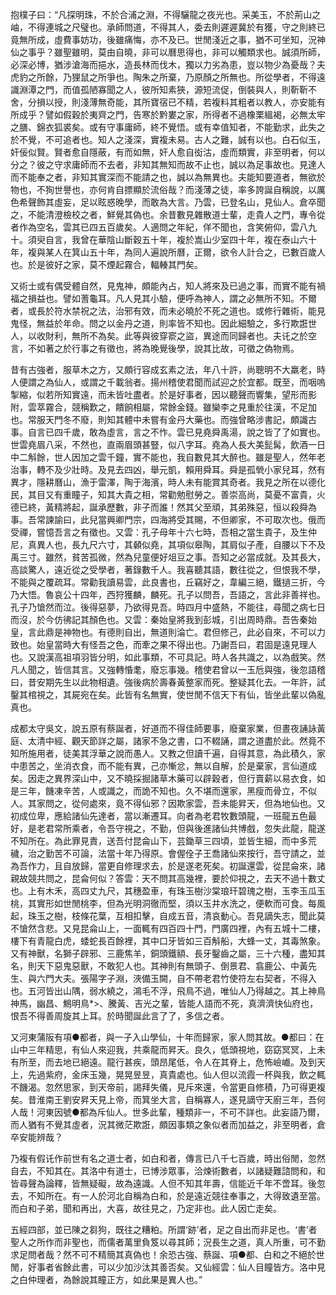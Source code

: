 抱樸子曰：“凡探明珠，不於合浦之淵，不得驪龍之夜光也。采美玉，不於荊山之岫，不得連城之尺璧也。承師問道，不得其人，委去則遲遲冀於有獲，守之則終已竟無所成，虛費事妨功，後雖痛悔，亦不及已。世閒淺近之事，猶不可坐知，況神仙之事乎？雖聖雖明，莫由自曉，非可以曆思得也，非可以觸類求也。誠須所師，必深必博，猶涉滄海而挹水，造長林而伐木，獨以力劣為患，豈以物少為憂哉？夫虎豹之所餘，乃狸鼠之所爭也。陶朱之所棄，乃原顏之所無也。所從學者，不得遠識淵潭之門，而值孤陋寡聞之人，彼所知素狹，源短流促，倒裝與人，則靳靳不舍，分損以授，則淺薄無奇能，其所寶宿已不精，若複料其粗者以教人，亦安能有所成乎？譬如假穀於夷齊之門，告寒於黔婁之家，所得者不過橡栗縕褐，必無太牢之膳、錦衣狐裘矣。或有守事庸師，終不覺悟。或有幸值知者，不能勤求，此失之於不覺，不可追者也。知人之淺深，實複未易。古人之難，誠有以也。白石似玉，奸佞似賢。賢者愈自隱蔽，有而如無，奸人愈自衒沽，虛而類實，非至明者，何以分之？彼之守求庸師而不去者，非知其無知而故不止也，誠以為足事故也。見達人而不能奉之者，非知其實深而不能請之也，誠以為無異也。夫能知要道者，無欲於物也，不狥世譽也，亦何肯自摽顯於流俗哉？而淺薄之徒，率多誇誕自稱說，以厲色希聲飾其虛妄，足以眩惑晚學，而敢為大言。乃雲，已登名山，見仙人。倉卒聞之，不能清澄檢校之者，鮮覺其偽也。余昔數見雜散道士輩，走貴人之門，專令從者作為空名，雲其已四五百歲矣。人適問之年紀，佯不聞也，含笑俯仰，雲八九十。須臾自言，我曾在華陰山斷穀五十年，複於嵩山少室四十年，複在泰山六十年，複與某人在箕山五十年，為同人遍說所曆，正爾，欲令人計合之，已數百歲人也。於是彼好之家，莫不煙起霧合，輻輳其門矣。

又術士或有偶受體自然，見鬼神，頗能內占，知人將來及已過之事，而實不能有禍福之損益也。譬如蓍龜耳。凡人見其小驗，便呼為神人，謂之必無所不知。不爾者，或長於符水禁祝之法，治邪有效，而未必曉於不死之道也。或修行雜術，能見鬼怪，無益於年命。問之以金丹之道，則率皆不知也。因此細驗之，多行欺誑世人，以收財利，無所不為矣。此等與彼穿窬之盜，異途而同歸者也。夫讬之於空言，不如著之於行事之有徵也，將為晚覺後學，說其比故，可徵之偽物焉。

昔有古強者，服草木之方，又頗行容成玄素之法，年八十許，尚聰明不大羸老，時人便謂之為仙人，或謂之千載翁者。揚州稽使君聞而試迎之於宜都。既至，而咽嗚掣縮，似若所知實遠，而未皆吐盡者。於是好事者，因以聽聲而響集，望形而影附，雲萃霧合，競稱歎之，饋餉相屬，常餘金錢。雖欒李之見重於往漢，不足加也。常服天門冬不廢，則知其體中未嘗有金丹大藥也。而強曾略涉書記，頗識古事。自言已四千歲，敢為虛言，言之不怍。雲已見堯舜禹湯，說之皆了了如實也。世雲堯眉八采，不然也，直兩眉頭甚豎，似八字耳。堯為人長大美髭髯，飲酒一日中二斛餘，世人因加之雲千鐘，實不能也，我自數見其大醉也。雖是聖人，然年老治事，轉不及少壯時。及見去四凶，舉元凱，賴用舜耳。舜是孤煢小家兒耳，然有異才，隱耕曆山，漁于雷澤，陶于海濱，時人未有能賞其奇者。我見之所在以德化民，其目又有重瞳子，知其大貴之相，常勸勉慰勞之。善崇高尚，莫憂不富貴，火德已終，黃精將起，誕承歷數，非子而誰！然其父至頑，其弟殊惡，恒以殺舜為事。吾常諫諭曰，此兒當興卿門宗，四海將受其賜，不但卿家，不可取次也。俄而受禪，嘗憶吾言之有徵也。又雲：孔子母年十六七時，吾相之當生貴子，及生仲尼，真異人也，長九尺六寸，其顙似堯，其項似皋陶，其肩似子產，自腰以下不及禹三寸。雖然，貧苦孤微，然為兒童便好俎豆之事。吾知之必當成就。及其長大，高談驚人，遠近從之受學者，著錄數千人。我喜聽其語，數往從之，但恨我不學，不能與之覆疏耳。常勸我讀易雲，此良書也，丘竊好之，韋編三絕，鐵撾三折，今乃大悟。魯哀公十四年，西狩獲麟，麟死。孔子以問吾，吾語之，言此非善祥也。孔子乃愴然而泣。後得惡夢，乃欲得見吾。時四月中盛熱，不能往，尋聞之病七日而沒，於今仿彿記其顏色也。又雲：秦始皇將我到彭城，引出周時鼎。吾告秦始皇，言此鼎是神物也。有德則自出，無道則淪亡。君但修己，此必自來，不可以力致也。始皇當時大有怪吾之色，而牽之果不得出也。乃謝吾曰，君固是遠見理人也。又說漢高祖項羽皆分明，如此事類，不可具記。時人各共識之，以為戲笑。然凡人聞之，皆信其言。又強轉惛耄，廢忘事幾。稽使君曾以一玉卮與強，後忽語稽曰，昔安期先生以此物相遺。強後病於壽春黃整家而死。整疑其化去。一年許，試鑿其棺視之，其屍宛在矣。此皆有名無實，使世閒不信天下有仙，皆坐此輩以偽亂真也。

成都太守吳文，說五原有蔡誕者，好道而不得佳師要事，廢棄家業，但晝夜誦詠黃庭、太清中經、觀天節詳之屬，諸家不急之書，口不輟誦，謂之道盡於此。然竟不知所施用者，徒美其浮華之說而愚人。又教之但讀千遍，自得其意，為此積久，家中患苦之，坐消衣食，而不能有異，己亦慚忿，無以自解，於是棄家，言仙道成矣。因走之異界深山中，又不曉採掘諸草木藥可以辟穀者，但行賣薪以易衣食，如是三年，饑凍辛苦，人或識之，而詭不知也。久不堪而還家，黑瘦而骨立，不似人。其家問之，從何處來，竟不得仙邪？因欺家雲，吾未能昇天，但為地仙也。又初成位卑，應給諸仙先達者，當以漸遷耳。向者為老君牧數頭龍，一班龍五色最好，是老君常所乘者，令吾守視之，不勤，但與後進諸仙共博戲，忽失此龍，龍遂不知所在。為此罪見責，送吾付昆侖山下，芸鋤草三四頃，並皆生細，而中多荒穢，治之勤苦不可論，法當十年乃得原。會偓佺子王喬諸仙來按行，吾守請之，並為吾作力，且自放歸，當更自修理求去，於是遂老死矣。初誕還雲，從昆侖來，諸親故競共問之，昆侖何似？答雲：天不問其高幾裡，要於仰視之，去天不過十數丈也。上有木禾，高四丈九尺，其穗盈車，有珠玉樹沙棠琅玕碧瑰之樹，玉李玉瓜玉桃，其實形如世閒桃李，但為光明洞徹而堅，須以玉井水洗之，便軟而可食。每風起，珠玉之樹，枝條花葉，互相扣擊，自成五音，清哀動心。吾見謫失志，聞此莫不愴然含悲。又見昆侖山上，一面輒有四百四十門，門廣四裡，內有五城十二樓，樓下有青龍白虎，蜲蛇長百餘裡，其中口牙皆如三百斛船，大蜂一丈，其毒煞象。又有神獸，名獅子辟邪、三鹿焦羊，銅頭鐵額、長牙鑿齒之屬，三十六種，盡知其名，則天下惡鬼惡獸，不敢犯人也。其神則有無頭子、倒景君、翕鹿公、中黃先生、與六門大夫。張陽字子淵，浹備玉闕，自不帶老君竹使符左右契者，不得入也。五河皆出山隅，弱水繞之，鴻毛不浮，飛鳥不過，唯仙人乃得越之。其上神鳥神馬，幽昌、鷦明鳥*>、騰黃、吉光之輩，皆能人語而不死，真濟濟快仙府也，恨吾不得善周旋其上耳。於時聞誕此言了了，多信之者。

又河東蒲阪有項●都者，與一子入山學仙，十年而歸家，家人問其故。●都曰：在山中三年精思，有仙人來迎我，共乘龍而昇天。良久，低頭視地，窈窈冥冥，上未有所至，而去地已絕遠。龍行甚疾，頭昂尾低，令人在其脊上，危怖嶮巇。及到天上，先過紫府，金床玉幾，晃晃昱昱，真貴處也。仙人但以流霞一杯與我，飲之輒不饑渴。忽然思家，到天帝前，謁拜失儀，見斥來還，令當更自修積，乃可得更複矣。昔淮南王劉安昇天見上帝，而箕坐大言，自稱寡人，遂見謫守天廚三年，吾何人哉！河東因號●都為斥仙人。世多此輩，種類非一，不可不詳也。此妄語乃爾，而人猶有不覺其虛者，況其微茫欺誑，頗因事類之象似者而加益之，非至明者，倉卒安能辨哉？

乃複有假讬作前世有名之道士者，如白和者，傳言已八千七百歲，時出俗閒，忽然自去，不知其在。其洛中有道士，已博涉眾事，洽煉術數者，以諸疑難諮問和，和皆尋聲為論釋，皆無疑礙，故為遠識。人但不知其年壽，信能近千年不啻耳。後忽去，不知所在。有一人於河北自稱為白和，於是遠近競往奉事之，大得致遺至當。而白和子弟，聞和再出，大喜，故往見之，乃定非也。此人因亡走矣。

五經四部，並已陳之芻狗，既往之糟粕。所謂‘跡’者，足之自出而非足也。‘書’者聖人之所作而非聖也，而儒者萬里負笈以尋其師；況長生之道，真人所重，可不勤求足問者哉？然不可不精簡其真偽也！余恐古強、蔡誕、項●都、白和之不絕於世閒，好事者省餘此書，可以少加沙汰其善否矣。又仙經雲：仙人目瞳皆方。洛中見之白仲理者，為餘說其瞳正方，如此果是異人也。”